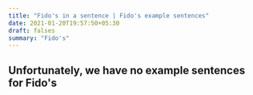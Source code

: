 ```yaml
---
title: "Fido's in a sentence | Fido's example sentences"
date: 2021-01-20T19:57:50+05:30
draft: falses
summary: "Fido's"
---
```

## Unfortunately, we have no example sentences for Fido's                 
